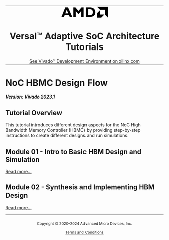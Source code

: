 <table class="sphinxhide" width="100%">
 <tr width="100%">
    <td align="center"><img src="https://github.com/Xilinx/Image-Collateral/blob/main/xilinx-logo.png?raw=true" width="30%"/><h1>Versal™ Adaptive SoC Architecture Tutorials</h1>
    <a href="https://www.xilinx.com/products/design-tools/vivado.html">See Vivado™ Development Environment on xilinx.com</a>
    </td>
 </tr>
</table>

# NoC HBMC Design Flow

***Version: Vivado 2023.1***

## Tutorial Overview

This tutorial introduces different design aspects for the NoC High Bandwidth Memory Controller (HBMC) by providing step-by-step instructions to create different designs and run simulations.


## Module 01 - Intro to Basic HBM Design and Simulation


[Read more...](Module_01_Intro_to_Basic_HBM_Design_and_Simulation)

## Module 02 - Synthesis and Implementing HBM Design


[Read more...](Module_02_Synthesis_and_Implementing_HBM_Design)



<hr class="sphinxhide"></hr>

<p class="sphinxhide" align="center"><sub>Copyright © 2020–2024 Advanced Micro Devices, Inc.</sub></p>

<p class="sphinxhide" align="center"><sup><a href="https://www.amd.com/en/corporate/copyright">Terms and Conditions</a></sup></p>
